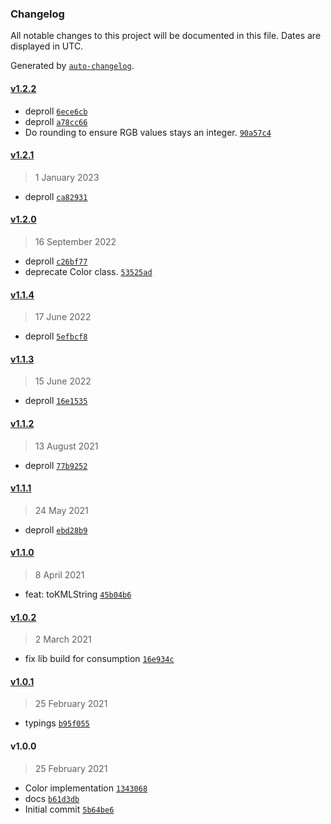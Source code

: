 ### Changelog

All notable changes to this project will be documented in this file. Dates are displayed in UTC.

Generated by [`auto-changelog`](https://github.com/CookPete/auto-changelog).

#### [v1.2.2](https://github.com/nbsolutions-ca/color-js/compare/v1.2.1...v1.2.2)

- deproll [`6ece6cb`](https://github.com/nbsolutions-ca/color-js/commit/6ece6cb2d899d6466129daaa6c6ce30c37f1122e)
- deproll [`a78cc66`](https://github.com/nbsolutions-ca/color-js/commit/a78cc66b9b27ce237216b660f601d6301308bf62)
- Do rounding to ensure RGB values stays an integer. [`90a57c4`](https://github.com/nbsolutions-ca/color-js/commit/90a57c41f150e9d966fa7330298429b6442c8c08)

#### [v1.2.1](https://github.com/nbsolutions-ca/color-js/compare/v1.2.0...v1.2.1)

> 1 January 2023

- deproll [`ca82931`](https://github.com/nbsolutions-ca/color-js/commit/ca82931bbf293d3a5f0c7a053198b7fe1a0bb28c)

#### [v1.2.0](https://github.com/nbsolutions-ca/color-js/compare/v1.1.4...v1.2.0)

> 16 September 2022

- deproll [`c26bf77`](https://github.com/nbsolutions-ca/color-js/commit/c26bf7792018c4259c0889f3fd2066a2c29d4749)
- deprecate Color class. [`53525ad`](https://github.com/nbsolutions-ca/color-js/commit/53525ad78b836d6426f8ab7a278c11223c736b98)

#### [v1.1.4](https://github.com/nbsolutions-ca/color-js/compare/v1.1.3...v1.1.4)

> 17 June 2022

- deproll [`5efbcf8`](https://github.com/nbsolutions-ca/color-js/commit/5efbcf843a2ae8042f74b587c5d050d960f31e8f)

#### [v1.1.3](https://github.com/nbsolutions-ca/color-js/compare/v1.1.2...v1.1.3)

> 15 June 2022

- deproll [`16e1535`](https://github.com/nbsolutions-ca/color-js/commit/16e1535a4942bfcac848961bcb6b6581b74e281b)

#### [v1.1.2](https://github.com/nbsolutions-ca/color-js/compare/v1.1.1...v1.1.2)

> 13 August 2021

- deproll [`77b9252`](https://github.com/nbsolutions-ca/color-js/commit/77b9252cb621404206642ef7b945e8f2e8bfd868)

#### [v1.1.1](https://github.com/nbsolutions-ca/color-js/compare/v1.1.0...v1.1.1)

> 24 May 2021

- deproll [`ebd28b9`](https://github.com/nbsolutions-ca/color-js/commit/ebd28b9176e8945854062010d18004319f14027d)

#### [v1.1.0](https://github.com/nbsolutions-ca/color-js/compare/v1.0.2...v1.1.0)

> 8 April 2021

- feat: toKMLString [`45b04b6`](https://github.com/nbsolutions-ca/color-js/commit/45b04b6e357daf0d51308e8864bc5ec2aa1b4f80)

#### [v1.0.2](https://github.com/nbsolutions-ca/color-js/compare/v1.0.1...v1.0.2)

> 2 March 2021

- fix lib build for consumption [`16e934c`](https://github.com/nbsolutions-ca/color-js/commit/16e934c7a532e2057e0e07b98d4b4aa47454ab7d)

#### [v1.0.1](https://github.com/nbsolutions-ca/color-js/compare/v1.0.0...v1.0.1)

> 25 February 2021

- typings [`b95f055`](https://github.com/nbsolutions-ca/color-js/commit/b95f055140bc37ae479f875f5d17a1c379e38aba)

#### v1.0.0

> 25 February 2021

- Color implementation [`1343068`](https://github.com/nbsolutions-ca/color-js/commit/1343068ea6075bec03615b02ff589dea3db88b0f)
- docs [`b61d3db`](https://github.com/nbsolutions-ca/color-js/commit/b61d3dbec82f63dc878a2649faf62184a115c8cd)
- Initial commit [`5b64be6`](https://github.com/nbsolutions-ca/color-js/commit/5b64be65f7c8bf98983da04da93d18bbfe91090b)
